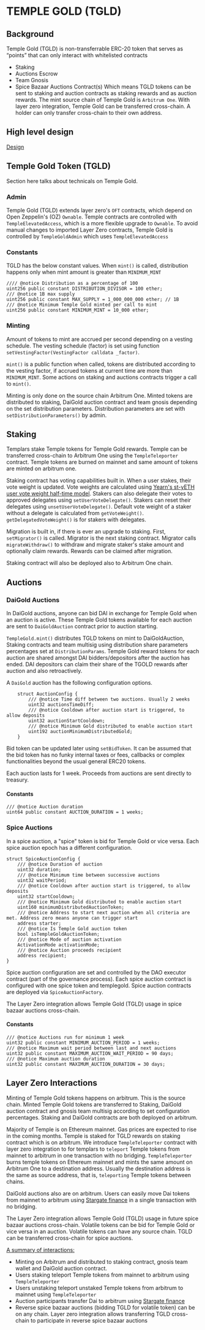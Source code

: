 # TEMPLE GOLD (TGLD)

## Background

Temple Gold (TGLD) is non-transferrable ERC-20 token that serves as “points” that can only interact with whitelisted contracts
- Staking
- Auctions Escrow
- Team Gnosis
- Spice Bazaar Auctions Contract(s)
Which means TGLD tokens can be sent to staking and auction contracts as staking rewards and as auction rewards.
The mint source chain of Temple Gold is `Arbitrum One`. With layer zero integration, Temple Gold can be transferred cross-chain. A holder can only transfer cross-chain to their own address.


## High level design
[Design](https://private-user-images.githubusercontent.com/92975084/330947270-46939a7c-9476-4039-a179-336b6ed9d1dc.jpeg?jwt=eyJhbGciOiJIUzI1NiIsInR5cCI6IkpXVCJ9.eyJpc3MiOiJnaXRodWIuY29tIiwiYXVkIjoicmF3LmdpdGh1YnVzZXJjb250ZW50LmNvbSIsImtleSI6ImtleTUiLCJleHAiOjE3MTU4MDQ0MDAsIm5iZiI6MTcxNTgwNDEwMCwicGF0aCI6Ii85Mjk3NTA4NC8zMzA5NDcyNzAtNDY5MzlhN2MtOTQ3Ni00MDM5LWExNzktMzM2YjZlZDlkMWRjLmpwZWc_WC1BbXotQWxnb3JpdGhtPUFXUzQtSE1BQy1TSEEyNTYmWC1BbXotQ3JlZGVudGlhbD1BS0lBVkNPRFlMU0E1M1BRSzRaQSUyRjIwMjQwNTE1JTJGdXMtZWFzdC0xJTJGczMlMkZhd3M0X3JlcXVlc3QmWC1BbXotRGF0ZT0yMDI0MDUxNVQyMDE1MDBaJlgtQW16LUV4cGlyZXM9MzAwJlgtQW16LVNpZ25hdHVyZT1lYTYxNDQxMzY4OTY4ZDg5M2U0ODNmMWVmYzM0MzUyMjA1MTMxYmQ5OWI1YjQyMjBiYWMyMGU5OTQxMGU0NjVmJlgtQW16LVNpZ25lZEhlYWRlcnM9aG9zdCZhY3Rvcl9pZD0wJmtleV9pZD0wJnJlcG9faWQ9MCJ9.AgmExK8Mj1Jx1wY6aTrQASiJSMX2ZeOjbaG9wZmjrG4)



## Temple Gold Token (TGLD)

Section here talks about technicals on Temple Gold.


### Admin

Temple Gold (TGLD) extends layer zero's `OFT` contracts, which depend on Open Zeppelin's (OZ) `Ownable`. Temple contracts are controlled with `TempleElevatedAccess`, which is a more flexible upgrade to `Ownable`. To avoid manual changes to imported Layer Zero contracts, Temple Gold is controlled by `TempleGoldAdmin` which uses `TempleElevatedAccess`

### Constants

TGLD has the below constant values. When `mint()` is called, distribution happens only when mint amount is greater than `MINIMUM_MINT`

```solidity
//// @notice Distribution as a percentage of 100
uint256 public constant DISTRIBUTION_DIVISOR = 100 ether;
/// @notice 1B max supply
uint256 public constant MAX_SUPPLY = 1_000_000_000 ether; // 1B
/// @notice Minimum Temple Gold minted per call to mint
uint256 public constant MINIMUM_MINT = 10_000 ether;
```

### Minting

Amount of tokens to mint are accrued per second depending on a vesting schedule. The vesting schedule (factor) is set using function `setVestingFactor(VestingFactor calldata _factor)`. 

`mint()` is a public function when called, tokens  are distributed according to the vesting factor, if accrued tokens at current time are more than `MINIMUM_MINT`.
Some actions on staking and auctions contracts trigger a call to `mint()`.

Minting is only done on the source chain Arbitrum One.
Minted tokens are distributed to staking, DaiGold auction contract and team gnosis depending on the set distribution parameters. Distribution parameters are set with `setDistributionParameters()` by admin.



## Staking

Templars stake Temple tokens for Temple Gold rewards.
Temple can be transferred cross-chain to Arbitrum One using the `TempleTeleporter` contract. Temple tokens are burned on mainnet and same amount of tokens are minted on arbitrum one.

Staking contract has voting capabilities built in. 
When a user stakes, their vote weight is updated.
Vote weights are calculated using [Yearn's st-yETH user vote weight half-time model](https://docs.yearn.fi/getting-started/products/yeth/overview). 
Stakers can also delegate their votes to approved delegates using `setUserVoteDelegate()`. Stakers can reset their delegates using `unsetUserVoteDelegate()`. Default vote weight of a staker without a delegate is calculated from `getVoteWeight()`. `getDelegatedVoteWeight()` is for stakers with delegates.

Migration is built in, if there is ever an upgrade to staking. First, `setMigrator()` is called. Migrator is the next staking contract. Migrator calls `migrateWithdraw()` to withdraw and migrate staker's stake amount and optionally claim rewards.
Rewards can be claimed after migration.

Staking contract will also be deployed also to Arbitrum One chain.

## Auctions

### DaiGold Auctions
In DaiGold auctions, anyone can bid DAI in exchange for Temple Gold when an auction is active. These Temple Gold tokens available for each auction are sent to `DaiGoldAuction` contract prior to auction starting. 

`TempleGold.mint()` distributes TGLD tokens on mint to DaiGoldAuction, Staking contracts and team multisig using distribution share parameters percentages set at `DistributionParams`. 
Temple Gold reward tokens for each auction are shared amongst DAI bidders/depositors after the auction has ended. DAI depositors can claim their share of the TGOLD rewards after auction and also retroactively.

A `DaiGold` auction has the following configuration options.
```solidity
    struct AuctionConfig {
        /// @notice Time diff between two auctions. Usually 2 weeks
        uint32 auctionsTimeDiff;
        /// @notice Cooldown after auction start is triggered, to allow deposits
        uint32 auctionStartCooldown;
        /// @notice Minimum Gold distributed to enable auction start
        uint192 auctionMinimumDistributedGold;
    }
```

Bid token can be updated later using `setBidToken`. It can be assumed that the bid token has no funky internal taxes or fees, callbacks or complex functionalities beyond the usual general ERC20 tokens.

Each auction lasts for 1 week. Proceeds from auctions are sent directly to treasury.

#### Constants

```solidity
/// @notice Auction duration
uint64 public constant AUCTION_DURATION = 1 weeks;
```

### Spice Auctions


In a spice auction, a "spice" token is bid for Temple Gold or vice versa. Each spice auction epoch has a different configuration.
```solidity
struct SpiceAuctionConfig {
    /// @notice Duration of auction
    uint32 duration;
    /// @notice Minimum time between successive auctions
    uint32 waitPeriod;
    /// @notice Cooldown after auction start is triggered, to allow deposits
    uint32 startCooldown;
    /// @notice Minimum Gold distributed to enable auction start
    uint160 minimumDistributedAuctionToken;
    /// @notice Address to start next auction when all criteria are met. Address zero means anyone can trigger start
    address starter;
    /// @notice Is Temple Gold auction token
    bool isTempleGoldAuctionToken;
    /// @notice Mode of auction activation
    ActivationMode activationMode;
    /// @notice Auction proceeds recipient
    address recipient;
}

```
Spice auction configuration are set and controlled by the DAO executor contract (part of the governance process).
Each spice auction contract is configured with one spice token and templegold. Spice auction contracts are deployed via `SpiceAuctionFactory`.

The Layer Zero integration allows Temple Gold (TGLD) usage in spice bazaar auctions cross-chain.

#### Constants
```solidity
/// @notice Auctions run for minimum 1 week
uint32 public constant MINIMUM_AUCTION_PERIOD = 1 weeks;
/// @notice Maximum wait period between last and next auctions
uint32 public constant MAXIMUM_AUCTION_WAIT_PERIOD = 90 days;
/// @notice Maximum auction duration
uint32 public constant MAXIMUM_AUCTION_DURATION = 30 days;

```

## Layer Zero Interactions

Minting of Temple Gold tokens happens on arbitrum. This is the source chain. Minted Temple Gold tokens are transferred to Staking, DaiGold auction contract and gnosis team multisig according to set configuration percentages. Staking and DaiGold contracts are both deployed on arbitrum.

Majority of Temple is on Ethereum mainnet. Gas prices are expected to rise in the coming months. Temple is staked for TGLD rewards on staking contract which is on arbitrum. We introduce `TempleTeleporter` contract with layer zero integration to for templars to `teleport` Temple tokens from mainnet to arbitrum in one transaction with no bridging. 
`TempleTeleporter` burns temple tokens on Ethereum mainnet and mints the same amount on Arbitrum One to a destination address. Usually the destination address is the same as source address, that is, `teleporting` Temple tokens between chains.

DaiGold auctions also are on arbitrum. Users can easily move Dai tokens from mainnet to arbitrum using [Stargate finance](https://stargate.finance/) in a single transaction with no bridging.

The Layer Zero integration allows Temple Gold (TGLD) usage in future spice bazaar auctions cross-chain. Volatile tokens can be bid for Temple Gold or vice versa in an auction. Volatile tokens can have any source chain. TGLD can be transferred cross-chain for spice auctions.

<ins>A summary of interactions:</ins>
- Minting on Arbitrum and distributed to staking contract, gnosis team wallet and DaiGold auction contract.
- Users staking teleport Temple tokens from mainnet to arbitrum using `TempleTeleporter`
- Users unstaking teleport unstaked Temple tokens from arbitrum to mainnet using `TempleTeleporter`
- Auction participants transfer Dai to arbitrum using [Stargate finance](https://stargate.finance/)
- Reverse spice bazaar auctions (bidding TGLD for volatile token) can be on any chain. Layer zero integration allows transferring TGLD cross-chain to participate in reverse spice bazaar auctions